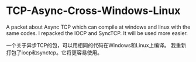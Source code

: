 # TCP-Async-Cross-Windows-Linux
A packet about Async TCP which can compile at windows and linux with the same codes.
I repacked the IOCP and SyncTCP. It will be used more easier.

一个关于异步TCP的包，可以用相同的代码在Windows和Linux上编译。
我重新打包了iocp和synctcp。它将更容易使用。
